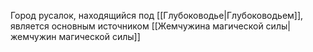 Город русалок, находящийся под [[Глубоководье|Глубоководьем]], является основным источником [[Жемчужина магической силы|жемчужин магической силы]]
